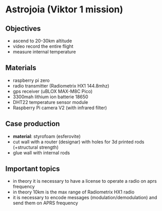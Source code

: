 # Astrojoia (Viktor 1 mission)

## Objectives

* ascend to 20-30km altitude
* video record the entire flight
* measure internal temperature

## Materials

* raspberry pi zero
* radio transmitter (Radiometrix HX1 144.8mhz)
* gps receiver (uBLOX MAX-M8C Pico)
* 3300mah lithium ion batterie 18650
* DHT22 temperature sensor module
* Raspberry Pi camera V2 (with infrared filter)

## Case production

* **material**: styrofoam (esferovite)
* cut wall with a router (designar) with holes for 3d printed rods (+structural strength)
* glue wall with internal rods

## Important topics

* in theory it is necessary to have a license to operate a radio on aprs frequency 
* in theory 10km is the max range of Radiometrix HX1 radio
* it is necessary to encode messages (modulation/demodulation) and send them on APRS frequency
